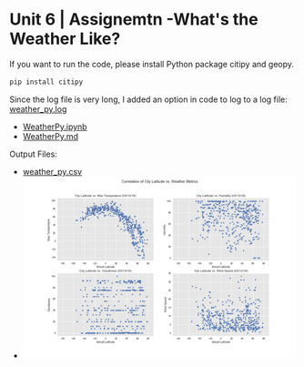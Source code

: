 # Unit 6 | Assignemtn -What's the Weather Like?

If you want to run the code, please install Python package citipy and geopy.

```bash
pip install citipy
```

Since the log file is very long, I added an option in code to log to a log file: [weather_py.log](weather_py.log)

* [WeatherPy.ipynb](WeatherPy.ipynb)
* [WeatherPy.md](WeatherPy.md)

Output Files:

* [weather_py.csv](weather_py.csv)
* ![weather_actual.png](weather_actual.png)

